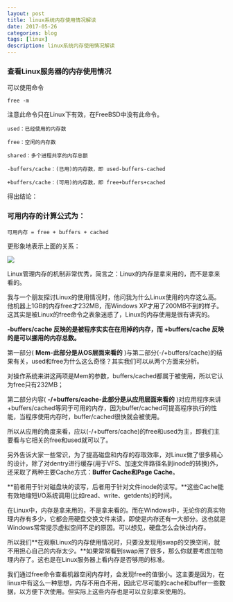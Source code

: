 ```yaml
---
layout: post
title: linux系统内存使用情况解读
date: 2017-05-26
categories: blog
tags: [linux]
description: linux系统内存使用情况解读
---
```


### 查看Linux服务器的内存使用情况

可以使用命令

	free -m

注意此命令只在Linux下有效，在FreeBSD中没有此命令。
 
	used：已经使用的内存数

	free：空闲的内存数

	shared：多个进程共享的内存总额

	-buffers/cache：(已用)的内存数，即 used-buffers-cached

	+buffers/cache：(可用)的内存数，即 free+buffers+cached

得出结论：

### 可用内存的计算公式为：

	可用内存 = free + buffers + cached

更形象地表示上面的关系：

![](https://azraelgreen.github.io/img/20170526_linux_free_mem.png)

Linux管理内存的机制非常优秀，简言之：Linux的内存是拿来用的，而不是拿来看的。

我与一个朋友探讨Linux的使用情况时，他问我为什么Linux使用的内存这么高。他机器上1GB的内存free才232MB，而Windows XP才用了200MB不到的样子。这其实是被Linux的free命令之表象迷惑了，Linux的内存使用是很有讲究的。

**-buffers/cache 反映的是被程序实实在在用掉的内存，而 +buffers/cache 反映的是可以挪用的内存总数。**

第一部分( **Mem-此部分是从OS层面来看的** )与第二部分(-/+buffers/cache)的结果有关，used和free为什么这么奇怪？其实我们可以从两个方面来分析。

对操作系统来讲这两项是Mem的参数，buffers/cached都属于被使用，所以它认为free只有232MB；

第二部分内容( **-/+buffers/cache-此部分是从应用层面来看的** )对应用程序来讲+buffers/cached等同于可用的内存，因为buffer/cached可提高程序执行的性能，当程序使用内存时，buffer/cached很快就会被使用。

所以从应用的角度来看，应以(-/+buffers/cache)的free和used为主，即我们主要看与它相关的free和used就可以了。

另外告诉大家一些常识，为了提高磁盘和内存的存取效率，对Linux做了很多精心的设计，除了对dentry进行缓存(用于VFS、加速文件路径名到inode的转换)外，还采取了两种主要Cache方式：**Buffer Cache和Page Cache**。

**前者用于针对磁盘块的读写，后者用于针对文件inode的读写。**这些Cache能有效地缩短I/O系统调用(比如read、write、getdents)的时间。

在Linux中，内存是拿来用的，不是拿来看的。而在Windows中，无论你的真实物理内存有多少，它都会用硬盘交换文件来读，即使是内存还有一大部分。这也就是Windows常常提示虚拟空间不足的原因。可以想见，硬盘怎么会快过内存。

所以我们**在观察Linux的内存使用情况时，只要没发现用swap的交换空间，就不用担心自己的内存太少。**如果常常看到swap用了很多，那么你就要考虑加物理内存了。这也是在Linux服务器上看内存是否够用的标准。

我们通过free命令查看机器空闲内存时，会发现free的值很小。这主要是因为，在linux中有这么一种思想，内存不用白不用，因此它尽可能的cache和buffer一些数据，以方便下次使用。但实际上这些内存也是可以立刻拿来使用的。